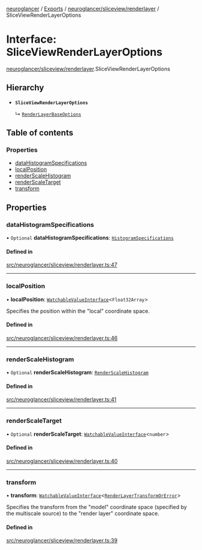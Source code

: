 [neuroglancer](../README.md) / [Exports](../modules.md) / [neuroglancer/sliceview/renderlayer](../modules/neuroglancer_sliceview_renderlayer.md) / SliceViewRenderLayerOptions

# Interface: SliceViewRenderLayerOptions

[neuroglancer/sliceview/renderlayer](../modules/neuroglancer_sliceview_renderlayer.md).SliceViewRenderLayerOptions

## Hierarchy

- **`SliceViewRenderLayerOptions`**

  ↳ [`RenderLayerBaseOptions`](neuroglancer_sliceview_volume_renderlayer.RenderLayerBaseOptions.md)

## Table of contents

### Properties

- [dataHistogramSpecifications](neuroglancer_sliceview_renderlayer.SliceViewRenderLayerOptions.md#datahistogramspecifications)
- [localPosition](neuroglancer_sliceview_renderlayer.SliceViewRenderLayerOptions.md#localposition)
- [renderScaleHistogram](neuroglancer_sliceview_renderlayer.SliceViewRenderLayerOptions.md#renderscalehistogram)
- [renderScaleTarget](neuroglancer_sliceview_renderlayer.SliceViewRenderLayerOptions.md#renderscaletarget)
- [transform](neuroglancer_sliceview_renderlayer.SliceViewRenderLayerOptions.md#transform)

## Properties

### dataHistogramSpecifications

• `Optional` **dataHistogramSpecifications**: [`HistogramSpecifications`](../classes/neuroglancer_webgl_empirical_cdf.HistogramSpecifications.md)

#### Defined in

[src/neuroglancer/sliceview/renderlayer.ts:47](https://github.com/ActiveBrainAtlas2/neuroglancer/blob/034b457d/src/neuroglancer/sliceview/renderlayer.ts#L47)

___

### localPosition

• **localPosition**: [`WatchableValueInterface`](neuroglancer_trackable_value.WatchableValueInterface.md)<`Float32Array`\>

Specifies the position within the "local" coordinate space.

#### Defined in

[src/neuroglancer/sliceview/renderlayer.ts:46](https://github.com/ActiveBrainAtlas2/neuroglancer/blob/034b457d/src/neuroglancer/sliceview/renderlayer.ts#L46)

___

### renderScaleHistogram

• `Optional` **renderScaleHistogram**: [`RenderScaleHistogram`](../classes/neuroglancer_render_scale_statistics.RenderScaleHistogram.md)

#### Defined in

[src/neuroglancer/sliceview/renderlayer.ts:41](https://github.com/ActiveBrainAtlas2/neuroglancer/blob/034b457d/src/neuroglancer/sliceview/renderlayer.ts#L41)

___

### renderScaleTarget

• `Optional` **renderScaleTarget**: [`WatchableValueInterface`](neuroglancer_trackable_value.WatchableValueInterface.md)<`number`\>

#### Defined in

[src/neuroglancer/sliceview/renderlayer.ts:40](https://github.com/ActiveBrainAtlas2/neuroglancer/blob/034b457d/src/neuroglancer/sliceview/renderlayer.ts#L40)

___

### transform

• **transform**: [`WatchableValueInterface`](neuroglancer_trackable_value.WatchableValueInterface.md)<[`RenderLayerTransformOrError`](../modules/neuroglancer_render_coordinate_transform.md#renderlayertransformorerror)\>

Specifies the transform from the "model" coordinate space (specified by the multiscale source)
to the "render layer" coordinate space.

#### Defined in

[src/neuroglancer/sliceview/renderlayer.ts:39](https://github.com/ActiveBrainAtlas2/neuroglancer/blob/034b457d/src/neuroglancer/sliceview/renderlayer.ts#L39)
